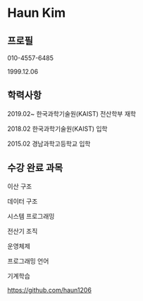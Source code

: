 # Haun Kim
## 프로필
010-4557-6485

1999.12.06

## 학력사항

2019.02~ 한국과학기술원(KAIST) 전산학부 재학

2018.02 한국과학기술원(KAIST) 입학

2015.02 경남과학고등학교 입학

## 수강 완료 과목 
이산 구조

데이터 구조

시스템 프로그래밍

전산기 조직

운영체제

프로그래밍 언어

기계학습

https://github.com/haun1206 
